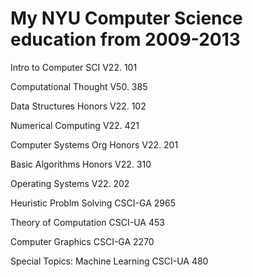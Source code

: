 # My NYU Computer Science education from 2009-2013

Intro to Computer SCI V22. 101

Computational Thought V50. 385

Data Structures Honors V22. 102

Numerical Computing V22. 421

Computer Systems Org Honors V22. 201

Basic Algorithms Honors V22. 310

Operating Systems V22. 202

Heuristic Problm Solving CSCI-GA 2965

Theory of Computation CSCI-UA 453

Computer Graphics CSCI-GA 2270

Special Topics: Machine Learning CSCI-UA 480
